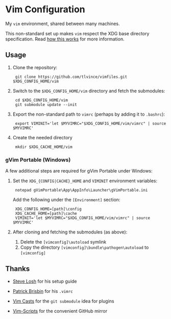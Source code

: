 # Vim Configuration

My `vim` environment, shared between many machines.

This non-standard set up makes `vim` respect the XDG base directory
specification. Read [how this works][howto] for more information.

Usage
-----

1. Clone the repository:

        git clone https://github.com/tlvince/vimfiles.git $XDG_CONFIG_HOME/vim

2. Switch to the `$XDG_CONFIG_HOME/vim` directory and fetch the submodules:

        cd $XDG_CONFIG_HOME/vim
        git submodule update --init

3. Export the non-standard path to `vimrc` (perhaps by adding it to `.bashrc`):

        export VIMINIT='let $MYVIMRC="$XDG_CONFIG_HOME/vim/vimrc" | source $MYVIMRC'

4. Create the needed directory

        mkdir $XDG_CACHE_HOME/vim

### gVim Portable (Windows)

A few additional steps are required for gVim Portable under Windows:

1. Set the `XDG_{CONFIG|CACHE}_HOME` and `VIMINIT` environment variables:

        notepad gVimPortable\App\AppInfo\Launcher\gVimPortable.ini

    Add the following under the `[Environment]` section:

        XDG_CONFIG_HOME=[path]\config
        XDG_CACHE_HOME=[path]\cache
        VIMINIT='let $MYVIMRC="$XDG_CONFIG_HOME/vim/vimrc" | source $MYVIMRC'

2. After cloning and fetching the submodules (as above):

    1. Delete the `[vimconfig]\autoload` symlink
    2. Copy the directory `[vimconfig]\bundle\pathogen\autoload` to
       `[vimconfig]`

Thanks
------

* [Steve Losh][sl] for his setup guide
* [Patrick Brisbin][pb] for his `.vimrc`
* [Vim Casts][vc] for the `git submodule` idea for plugins
* [Vim-Scripts][vs] for the convenient GitHub mirror

  [sl]: http://stevelosh.com/blog/2010/09/coming-home-to-vim/
  [pb]: https://github.com/pbrisbin/dotfiles
  [vc]: http://vimcasts.org/episodes/synchronizing-plugins-with-git-submodules-and-pathogen/
  [howto]: http://tlvince.com/2011/02/03/vim-respect-xdg/
  [vs]: http://vim-scripts.org/
